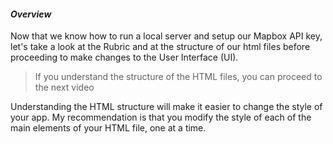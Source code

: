 #### _Overview_

Now that we know how to run a local server and setup our Mapbox API key, let's take a look at the Rubric and at the structure of our html files before proceeding to make changes to the User Interface (UI).

> If you understand the structure of the HTML files, you can proceed to the next video

Understanding the HTML structure will make it easier to change the style of your app. My recommendation is that you modify the style of each of the main elements of your HTML file, one at a time.
